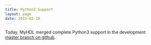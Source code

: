 ```yaml
---
title: Python3 Support
layout: page 
date: 2015-03-18
---
```

Today, MyHDL merged complete Python3 support in the development
[master branch on github](http://github.com/jandecaluwe/myhdl).
